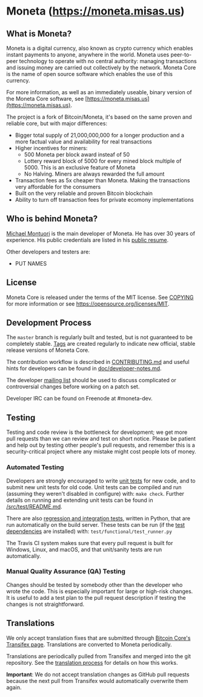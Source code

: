 Moneta (https://moneta.misas.us)
===

What is Moneta?
---
Moneta is a digital currency, also known as crypto currency which enables instant payments to anyone, anywhere in the world. Moneta uses peer-to-peer technology to operate with no central authority: managing transactions and issuing money are carried out collectively by the network. Moneta Core is the name of open source
software which enables the use of this currency.

For more information, as well as an immediately useable, binary version of
the Moneta Core software, see [https://moneta.misas.us](https://moneta.misas.us).

The project is a fork of Bitcoin/Moneta, it's based on the same proven and reliable core, but with major differences:
* Bigger total supply of 21,000,000,000 for a longer production and a more factual value and availability for real transactions
* Higher incentives for miners:
    * 500 Moneta per block award insteaf of 50
    * Lottery reward block of 5000 for every mined block multiple of 5000. This is an exclusive feature of Moneta
    * No Halving. Miners are always rewarded the full amount
* Transaction fees as 5x cheaper than Moneta. Making the transactions very affordable for the consumers
* Built on the very reliable and proven Bitcoin blockchain
* Ability to turn off transaction fees for private ecomony implementations

Who is behind Moneta?
---------------------
[Michael Montuori](https://github.com/mmontuori) is the main developer of Moneta. He has over 30 years of experience. His public credentials are listed in his [public resume](https://registry.jsonresume.org/mmontuori).

Other developers and testers are:
* PUT NAMES 

License
-------
Moneta Core is released under the terms of the MIT license. See [COPYING](COPYING) for more
information or see https://opensource.org/licenses/MIT.

Development Process
-------------------
The `master` branch is regularly built and tested, but is not guaranteed to be
completely stable. [Tags](https://github.com/mmontuori/moneta/tags) are created
regularly to indicate new official, stable release versions of Moneta Core.

The contribution workflow is described in [CONTRIBUTING.md](CONTRIBUTING.md)
and useful hints for developers can be found in [doc/developer-notes.md](doc/developer-notes.md).

The developer [mailing list](https://groups.google.com/u/1/g/moneta-coin)
should be used to discuss complicated or controversial changes before working
on a patch set.

Developer IRC can be found on Freenode at #moneta-dev.

Testing
-------
Testing and code review is the bottleneck for development; we get more pull
requests than we can review and test on short notice. Please be patient and help out by testing
other people's pull requests, and remember this is a security-critical project where any mistake might cost people
lots of money.

### Automated Testing

Developers are strongly encouraged to write [unit tests](src/test/README.md) for new code, and to
submit new unit tests for old code. Unit tests can be compiled and run
(assuming they weren't disabled in configure) with: `make check`. Further details on running
and extending unit tests can be found in [/src/test/README.md](/src/test/README.md).

There are also [regression and integration tests](/test), written
in Python, that are run automatically on the build server.
These tests can be run (if the [test dependencies](/test) are installed) with: `test/functional/test_runner.py`

The Travis CI system makes sure that every pull request is built for Windows, Linux, and macOS, and that unit/sanity tests are run automatically.

### Manual Quality Assurance (QA) Testing

Changes should be tested by somebody other than the developer who wrote the
code. This is especially important for large or high-risk changes. It is useful
to add a test plan to the pull request description if testing the changes is
not straightforward.

Translations
------------
We only accept translation fixes that are submitted through [Bitcoin Core's Transifex page](https://www.transifex.com/projects/p/bitcoin/).
Translations are converted to Moneta periodically.

Translations are periodically pulled from Transifex and merged into the git repository. See the
[translation process](doc/translation_process.md) for details on how this works.

**Important**: We do not accept translation changes as GitHub pull requests because the next
pull from Transifex would automatically overwrite them again.
